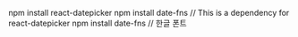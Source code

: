 npm install react-datepicker
npm install date-fns // This is a dependency for react-datepicker
npm install date-fns // 한글 폰트